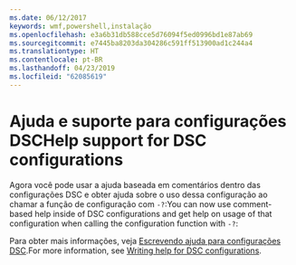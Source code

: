 ```yaml
---
ms.date: 06/12/2017
keywords: wmf,powershell,instalação
ms.openlocfilehash: e3a6b31db588cce5d76094f5ed0996bd1e87ab69
ms.sourcegitcommit: e7445ba8203da304286c591ff513900ad1c244a4
ms.translationtype: HT
ms.contentlocale: pt-BR
ms.lasthandoff: 04/23/2019
ms.locfileid: "62085619"
---
```

# <a name="help-support-for-dsc-configurations"></a><span data-ttu-id="d8528-102">Ajuda e suporte para configurações DSC</span><span class="sxs-lookup"><span data-stu-id="d8528-102">Help support for DSC configurations</span></span>

<span data-ttu-id="d8528-103">Agora você pode usar a ajuda baseada em comentários dentro das configurações DSC e obter ajuda sobre o uso dessa configuração ao chamar a função de configuração com `-?`:</span><span class="sxs-lookup"><span data-stu-id="d8528-103">You can now use comment-based help inside of DSC configurations and get help on usage of that configuration when calling the configuration function with `-?`:</span></span>

<span data-ttu-id="d8528-104">Para obter mais informações, veja [Escrevendo ajuda para configurações DSC](https://msdn.microsoft.com/powershell/dsc/confighelp).</span><span class="sxs-lookup"><span data-stu-id="d8528-104">For more information, see [Writing help for DSC configurations](https://msdn.microsoft.com/powershell/dsc/confighelp).</span></span>
